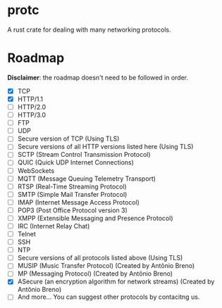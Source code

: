 # protc
A rust crate for dealing with many networking protocols.

# Roadmap

**Disclaimer**: the roadmap doesn't need to be followed in order.

- [x] TCP
- [x] HTTP/1.1
- [ ] HTTP/2.0
- [ ] HTTP/3.0
- [ ] FTP
- [ ] UDP
- [ ] Secure version of TCP (Using TLS)
- [ ] Secure versions of all HTTP versions listed here (Using TLS)
- [ ] SCTP (Stream Control Transmission Protocol)
- [ ] QUIC (Quick UDP Internet Connections)
- [ ] WebSockets
- [ ] MQTT (Message Queuing Telemetry Transport)
- [ ] RTSP (Real-Time Streaming Protocol)
- [ ] SMTP (Simple Mail Transfer Protocol)
- [ ] IMAP (Internet Message Access Protocol)
- [ ] POP3 (Post Office Protocol version 3)
- [ ] XMPP (Extensible Messaging and Presence Protocol)
- [ ] IRC (Internet Relay Chat)
- [ ] Telnet
- [ ] SSH
- [ ] NTP
- [ ] Secure versions of all protocols listed above (Using TLS)
- [ ] MUSIP (Music Transfer Protocol) (Created by Antônio Breno)
- [ ] MP (Messaging Protocol) (Created by Antônio Breno)
- [x] ASecure (an encryption algorithm for network streams) (Created by Antônio Breno)
- [ ] And more... You can suggest other protocols by contacitng us.
